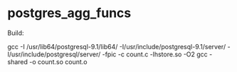postgres_agg_funcs
==================
Build:

gcc -I /usr/lib64/postgresql-9.1/lib64/ -I/usr/include/postgresql-9.1/server/ -I/usr/include/postgresql/server/ -fpic -c count.c -lhstore.so -O2
gcc -shared -o count.so count.o
